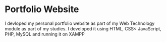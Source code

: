 # Portfolio Website

I devloped my personal portfolio website as part of my Web Technology module as part of my studies.
I developed it using HTML, CSS< JavaScript, PHP, MySQL and running it on XAMPP
